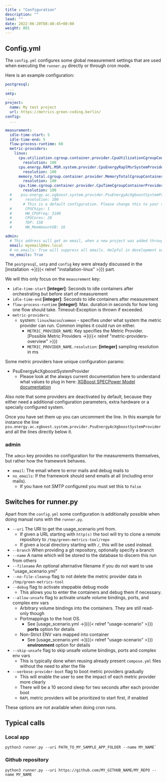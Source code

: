 ```yaml
---
title : "Configuration"
description: ""
lead: ""
date: 2022-06-20T08:48:45+00:00
weight: 801
---
```


## Config.yml

The `config.yml` configures some global measurement settings that are used when
executing the `runner.py` directly or through cron mode.

Here is an example configuration:

```yaml
postgresql:
 ...
smtp:
 ...
project:
  name: My test project
  url: https://metrics.green-coding.berlin/
config:
  ...

measurement:
  idle-time-start: 5
  idle-time-end: 5
  flow-process-runtime: 60
  metric-providers:
    linux:
      cpu.utilization.cgroup.container.provider.CpuUtilizationCgroupContainerProvider:
        resolution: 100
      cpu.energy.RAPL.MSR.system.provider.CpuEnergyRaplMsrSystemProvider:
        resolution: 100
      memory.total.cgroup.container.provider.MemoryTotalCgroupContainerProvider:
        resolution: 100
      cpu.time.cgroup.container.provider.CpuTimeCgroupContainerProvider:
        resolution: 100
  #    psu.energy.ac.xgboost.system.provider.PsuEnergyAcXgboostSystemProvider:
  #      resolution: 100
        # This is a default configuration. Please change this to your system!
  #      CPUChips: 1
  #      HW_CPUFreq: 3100
  #      CPUCores: 28
  #      TDP: 150
  #      HW_MemAmountGB: 16

admin:
  # This address will get an email, when a new project was added through the frontend
  email: myemail@dev.local
  # no_emails: True will suppress all emails. Helpful in development servers
  no_emails: True

```

The `postgresql`, `smtp` and `config` key were already discussed in the [installation →]({{< relref "installation-linux" >}}) part.

We will this only focus on the `measurement` key:

- `idle-time-start` **[integer]**: Seconds to idle containers after orchestrating but before start of measurement
- `idle-time-end` **[integer]**: Seconds to idle containers after measurement
- `flow-process-runtime` **[integer]**: Max. duration in seconds for how long one flow should take. Timeout-Exception is thrown if exceeded.
- `metric-providers`:
  + system: `linux`/`macos`/`common` - specifies under what system the metric provider can run. Common implies it could run on either.
    * `METRIC_PROVIDER_NAME`: Key specifies the Metric Provider. [Possible Metric Providers →]({{< relref "metric-providers-overview" >}})
    * `METRIC_PROVIDER_NAME.resolution`: **[integer]** sampling resolution in ms

Some metric providers have unique configuration params:

- PsuEnergyAcXgboostSystemProvider
  + Please look at the always current documentation here to understand what values to plug in here: [XGBoost SPECPower Model documentation](https://github.com/green-coding-berlin/spec-power-model)

Also note that some providers are deactivated by default, because they either need a
additional configuration parameters, extra hardware or a specially configured system.

Once you have set them up you can uncomment the line. In this example for instance
the line `psu.energy.ac.xgboost.system.provider.PsuEnergyAcXgboostSystemProvider` and all
the lines directly below it.

### admin

The `admin` key provides no configuration for the measurements themselves, but rather how
the framework behaves.

- `email`: The email where to error mails and debug mails to
- `no_emails`: If the framework should send emails at all (including error mails).
  + If you have not SMTP configured you must set this to `False`

## Switches for runner.py

Apart from the `config.yml` some configuration is additionally possible when doing manual runs
with the `runner.py`.

- `--uri` The URI to get the usage_scenario.yml from.
  + If given a URL starting with `http(s)` the tool will try to clone a remote repository to `/tmp/green-metrics-tool/repo`
  + If given a local directory starting with `/`, this will be used instead.
- `--branch` When providing a git repository, optionally specify a branch
- `--name` A name which will be stored to the database to discern this run from others
- `--filename` An optional alternative filename if you do not want to use "usage_scenario.yml"
- `--no-file-cleanup` flag to not delete the metric provider data in `/tmp/green-metrics-tool`
- `--debug` flag to activate steppable debug mode
  + This allows you to enter the containers and debug them if necessary.
- `--allow-unsafe` flag to activate unsafe volume bindings, ports, and complex env vars
  + Arbitrary volume bindings into the containers. They are still read-only though
  + Portmappings to the host OS.
    * See [usage_scenario.yml →]({{< relref "usage-scenario" >}}) **ports** option for details
  + Non-Strict ENV vars mapped into container
    * See [usage_scenario.yml →]({{< relref "usage-scenario" >}}) **environment** option for details
- `--skip-unsafe` flag to skip unsafe volume bindings, ports and complex env vars
  + This is typically done when reusing already present `compose.yml` files without the need to alter the file
- `--verbose-provider-boot` flag to boot metric providers gradually
  + This will enable the user to see the impact of each metric provider more clearly
  + There will be a 10 second sleep for two seconds after each provider boot
  + `RAPL` metric providers will be prioritized to start first, if enabled

These options are not available when doing cron runs.

## Typical calls

### Local app

```console
python3 runner.py --uri PATH_TO_MY_SAMPLE_APP_FOLDER --name MY_NAME`
```

### Github repository

```console
python3 runner.py --uri https://github.com/MY_GITHUB_NAME/MY_REPO --name MY_NAME
```

